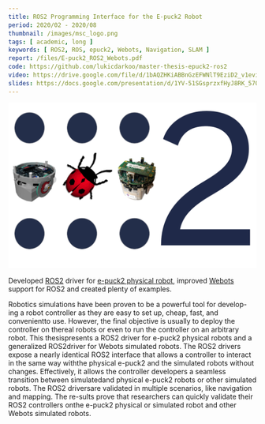 ```yaml
---
title: ROS2 Programming Interface for the E-puck2 Robot
period: 2020/02 - 2020/08
thumbnail: /images/msc_logo.png
tags: [ academic, long ]
keywords: [ ROS2, ROS, epuck2, Webots, Navigation, SLAM ]
report: /files/E-puck2_ROS2_Webots.pdf
code: https://github.com/lukicdarkoo/master-thesis-epuck2-ros2
video: https://drive.google.com/file/d/1bAQZHKiABBnGzEFWNlT9EziD2_v1eviu/view?usp=sharing
slides: https://docs.google.com/presentation/d/1YV-51SGsprzxfHyJ8RK_57QdNamdJlQc84MnZjDfCy8/edit?usp=sharing
---
```


<img src="/images/msc_logo.png" />

Developed <a href="https://index.ros.org/doc/ros2/">ROS2</a> driver for <a href="https://www.gctronic.com/doc/index.php/e-puck2">e-puck2 physical robot</a>, improved <a href="https://cyberbotics.com/">Webots</a> support for ROS2 and created plenty of examples.

<!--more-->

Robotics simulations have been proven to be a powerful tool for develop-ing a robot controller as they are easy to set up, cheap, fast, and convenientto use.
However, the final objective is usually to deploy the controller on thereal robots or even to run the controller on an arbitrary robot.
This thesispresents a ROS2 driver for e-puck2 physical robots and a generalized ROS2driver for Webots simulated robots.
The ROS2 drivers expose a nearly identical ROS2 interface that allows a controller to interact in the same way withthe physical e-puck2 and the simulated robots without changes.
Effectively, it allows the controller developers a seamless transition between simulatedand physical e-puck2 robots or other simulated robots.
The ROS2 driversare validated in multiple scenarios, like navigation and mapping.
The re-sults prove that researchers can quickly validate their ROS2 controllers onthe e-puck2 physical or simulated robot and other Webots simulated robots.